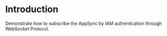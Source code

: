 # Introduction
Demonstrate how to subscribe the AppSync by IAM authentication through WebSocket Protocol.

